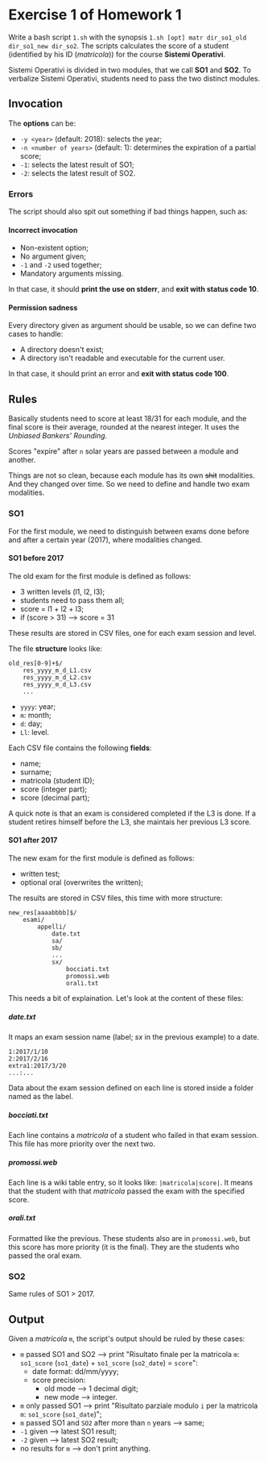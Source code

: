 # Exercise 1 of Homework 1

Write a bash script `1.sh` with the synopsis `1.sh [opt] matr dir_so1_old dir_so1_new dir_so2`.
The scripts calculates the score of a student (identified by his ID (*matricola*)) for the course **Sistemi Operativi**.

Sistemi Operativi is divided in two modules, that we call **SO1** and **SO2**. To verbalize Sistemi Operativi, students need to pass the two distinct modules.

## Invocation

The **options** can be:

- `-y <year>` (default: 2018): selects the year;
- `-n <number of years>` (default: 1): determines the expiration of a partial score;
- `-1`: selects the latest result of SO1;
- `-2`: selects the latest result of SO2.

### Errors

The script should also spit out something if bad things happen, such as:

#### Incorrect invocation

- Non-existent option;
- No argument given;
- `-1` and `-2` used together;
- Mandatory arguments missing.

In that case, it should **print the use on stderr**, and **exit with status code 10**.

#### Permission sadness

Every directory given as argument should be usable, so we can define two cases to handle:

- A directory doesn't exist;
- A directory isn't readable and executable for the current user.

In that case, it should print an error and **exit with status code 100**.

## Rules

Basically students need to score at least 18/31 for each module, and the final score is their average, rounded at the nearest integer. It uses the *Unbiased Bankers' Rounding*.

Scores "expire" after `n` solar years are passed between a module and another.

Things are not so clean, because each module has its own ~~shit~~ modalities. And they changed over time. So we need to define and handle two exam modalities.

### SO1

For the first module, we need to distinguish between exams done before and after a certain year (2017), where modalities changed.

#### SO1 before 2017

The old exam for the first module is defined as follows:

- 3 written levels (l1, l2, l3);
- students need to pass them all;
- score = l1 + l2 + l3;
- if (score > 31) --> score = 31

These results are stored in CSV files, one for each exam session and level.

The file **structure** looks like:

```text
old_res[0-9]+$/
    res_yyyy_m_d_L1.csv
    res_yyyy_m_d_L2.csv
    res_yyyy_m_d_L3.csv
    ...
```

- `yyyy`: year;
- `m`: month;
- `d`: day;
- `Ll`: level.

Each CSV file contains the following **fields**:

- name;
- surname;
- matricola (student ID);
- score (integer part);
- score (decimal part);

A quick note is that an exam is considered completed if the L3 is done. If a student retires himself before the L3, she maintais her previous L3 score.

#### SO1 after 2017

The new exam for the first module is defined as follows:

- written test;
- optional oral (overwrites the written);

The results are stored in CSV files, this time with more structure:

```text
new_res[aaaabbbb]$/
    esami/
        appelli/
            date.txt
            sa/
            sb/
            ...
            sx/
                bocciati.txt
                promossi.web
                orali.txt
```

This needs a bit of explaination. Let's look at the content of these files:

##### date.txt

It maps an exam session name (label; *sx* in the previous example) to a date.

```text
1:2017/1/10
2:2017/2/16
extra1:2017/3/20
...:...
```

Data about the exam session defined on each line is stored inside a folder named as the label.

##### bocciati.txt

Each line contains a *matricola* of a student who failed in that exam session. This file has more priority over the next two.

##### promossi.web

Each line is a wiki table entry, so it looks like: `|matricola|score|`. It means that the student with that *matricola* passed the exam with the specified score.

##### orali.txt

Formatted like the previous. These students also are in `promossi.web`, but this score has more priority (it is the final). They are the students who passed the oral exam.

### SO2

Same rules of SO1 > 2017.

## Output

Given a *matricola* `m`, the script's output should be ruled by these cases:

- `m` passed SO1 and SO2 --> print "Risultato finale per la matricola `m`: `so1_score` (`so1_date`) + `so1_score` (`so2_date`) = `score`":
  - date format: dd/mm/yyyy;
  - score precision:
    - old mode --> 1 decimal digit;
    - new mode --> integer.
- `m` only passed SO1 --> print "Risultato parziale modulo `i` per la matricola `m`: `so1_score` (`so1_date`)";
- `m` passed SO1 and `SO2` after more than `n` years --> same;
- `-1` given --> latest SO1 result;
- `-2` given --> latest SO2 result;
- no results for `m` --> don't print anything.
